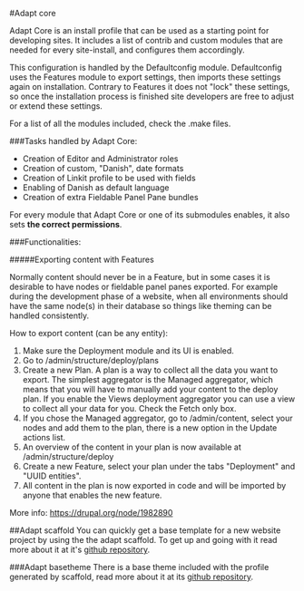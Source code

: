#Adapt core

Adapt Core is an install profile that can be used as a starting point for developing sites. It includes a list of contrib and custom modules that are needed for every site-install, and configures them accordingly.

This configuration is handled by the Defaultconfig module. Defaultconfig uses the Features module to export settings, then imports these settings again on installation. Contrary to Features it does not "lock" these settings, so once the installation process is finished site developers are free to adjust or extend these settings.

For a list of all the modules included, check the .make files.

###Tasks handled by Adapt Core:

* Creation of Editor and Administrator roles
* Creation of custom, "Danish", date formats
* Creation of Linkit profile to be used with fields
* Enabling of Danish as default language
* Creation of extra Fieldable Panel Pane bundles

For every module that Adapt Core or one of its submodules enables, it also sets **the correct permissions**.

###Functionalities:

#####Exporting content with Features

Normally content should never be in a Feature, but in some cases it is desirable to have nodes or fieldable panel panes exported. For example during the development phase of a website, when all environments should have the same node(s) in their database so things like theming can be handled consistently. 

How to export content (can be any entity):

1. Make sure the Deployment module and its UI is enabled.
2. Go to /admin/structure/deploy/plans
3. Create a new Plan. A plan is a way to collect all the data you want to export. The simplest aggregator is the Managed aggregator, which means that you will have to manually add your content to the deploy plan. If you enable the Views deployment aggregator you can use a view to collect all your data for you. Check the Fetch only box.
4. If you chose the Managed aggregator, go to /admin/content, select your nodes and add them to the plan, there is a new option in the Update actions list.
5. An overview of the content in your plan is now available at /admin/structure/deploy
6. Create a new Feature, select your plan under the tabs "Deployment" and "UUID entities".
7. All content in the plan is now exported in code and will be imported by anyone that enables the new feature.

More info: https://drupal.org/node/1982890

##Adapt scaffold
You can quickly get a base template for a new website project by using the the adapt scaffold.
To get up and going with it read more about it at it's [github repository](https://github.com/adaptdk/adapt_scaffold).

###Adapt basetheme
There is a base theme included with the profile generated by scaffold, read more about it at its [github repository](https://github.com/adaptdk/adapt_basetheme).
